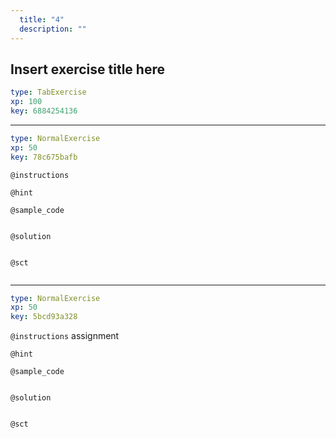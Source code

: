 ```yaml
---
  title: "4"
  description: ""
---
```


## Insert exercise title here

```yaml
type: TabExercise 
xp: 100 
key: 6884254136   
```





***



```yaml
type: NormalExercise 
xp: 50 
key: 78c675bafb   
```





`@instructions`


`@hint`


`@sample_code`

```{r}

```


`@solution`

```{r}

```


`@sct`

```{r}

```



***



```yaml
type: NormalExercise 
xp: 50 
key: 5bcd93a328   
```





`@instructions`
assignment

`@hint`


`@sample_code`

```{r}

```


`@solution`

```{r}

```


`@sct`

```{r}

```


